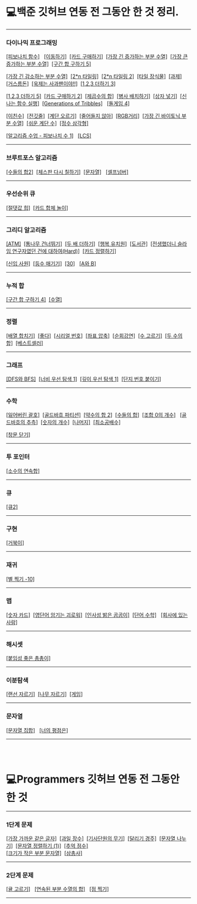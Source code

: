 
# 💻백준 깃허브 연동 전 그동안 한 것 정리.
***
### 다이나믹 프로그래밍

[[피보나치 함수]](https://github.com/tember8003/Algorithm/blob/main/baekjoon_1003.cpp) &nbsp;  [[이동하기]](https://github.com/tember8003/cpp/blob/main/baekjoon_11048.cpp)&nbsp;
[[카드 구매하기]](https://github.com/tember8003/cpp/blob/main/baekjoon_11052.cpp)&nbsp; [[가장 긴 증가하는 부분 수열]](https://github.com/tember8003/cpp/blob/main/baekjoon_11053.cpp)&nbsp;
[[가장 큰 증가하는 부분 수열]](https://github.com/tember8003/cpp/blob/main/baekjoon_11055.cpp)&nbsp;  [[구간 합 구하기 5]](https://github.com/tember8003/cpp/blob/main/baekjoon_11660.cpp)&nbsp;

[[가장 긴 감소하는 부분 수열]](https://github.com/tember8003/cpp/blob/main/baekjoon_11722.cpp) &nbsp;[[2*n 타일링]](https://github.com/tember8003/cpp/blob/main/baekjoon_11726.cpp)&nbsp; [[2*n 타일링 2]](https://github.com/tember8003/cpp/blob/main/baekjoon_11727.cpp)&nbsp;
[[타일 장식물]](https://github.com/tember8003/cpp/blob/main/baekjoon_13301.cpp)&nbsp; [[과제]](https://github.com/tember8003/cpp/blob/main/baekjoon_13904.cpp)&nbsp;
[[거스름돈]](https://github.com/tember8003/cpp/blob/main/baekjoon_14916.cpp)&nbsp; [[욱제는 사과팬이야!!]](https://github.com/tember8003/cpp/blob/main/baekjoon_15924.cpp) &nbsp;[[1,2,3 더하기 3]](https://github.com/tember8003/cpp/blob/main/baekjoon_15988.cpp)&nbsp;

[[1,2,3 더하기 5]](https://github.com/tember8003/cpp/blob/main/baekjoon_15990.cpp)&nbsp; [[카드 구매하기 2]](https://github.com/tember8003/cpp/blob/main/baekjoon_16194.cpp)&nbsp; [[제곱수의 합]](https://github.com/tember8003/cpp/blob/main/baekjoon_1699.cpp)&nbsp;
[[병사 배치하기]](https://github.com/tember8003/cpp/blob/main/baekjoon_18353.cpp)&nbsp; [[상자 넣기]](https://github.com/tember8003/cpp/blob/main/baekjoon_1965.cpp)&nbsp;
[[신나는 함수 실행]](https://github.com/tember8003/cpp/blob/main/baekjoon_9184.cpp)&nbsp;
[[Generations of Tribbles]](https://github.com/tember8003/cpp/blob/main/baekjoon_9507.cpp) &nbsp;
[[돌게임 4]](https://github.com/tember8003/cpp/blob/main/baekjoon_9658.cpp)&nbsp;

[[이친수]](https://github.com/tember8003/cpp/blob/main/baekjoon_2193.cpp)&nbsp;
[[전깃줄]](https://github.com/tember8003/cpp/blob/main/baekjoon_2565.cpp)&nbsp;
[[계단 오르기]](https://github.com/tember8003/cpp/blob/main/baekjoon_2579.c)&nbsp;
[[줄어들지 않아]](https://github.com/tember8003/cpp/blob/main/baekjoon_2688.cpp)&nbsp; [[RGB거리]](https://github.com/tember8003/cpp/blob/main/baekjoon_1149.cpp)&nbsp;
[[가장 긴 바이토닉 부분 수열]](https://github.com/tember8003/cpp/blob/main/baekjoon_11054.cpp)&nbsp; [[쉬운 계단 수]](https://github.com/tember8003/cpp/blob/main/baekjoon_10844.cpp)&nbsp;
[[정수 삼각형]](https://github.com/tember8003/cpp/blob/main/baekjoon_1932.cpp)&nbsp; 

[[알고리즘 수업 - 피보나치 수 1]](https://github.com/tember8003/java/blob/main/baekjoon_24416.java) &nbsp; [[LCS]](https://github.com/tember8003/java/blob/main/baekjoon_9251.java) &nbsp;



***

### 브루트포스 알고리즘

[[수들의 합2]](https://github.com/tember8003/cpp/blob/main/baekjoon_2003.cpp) &nbsp;[[체스판 다시 칠하기]](https://github.com/tember8003/cpp/blob/main/baekjoon_1018.cpp)&nbsp; [[문자열]](https://github.com/tember8003/java/blob/main/baekjoon_1120.java) &nbsp;
[[셀프넘버]](https://github.com/tember8003/java/blob/main/baekjoon_4673.java) &nbsp;


***

### 우선순위 큐

[[절댓값 힙]](https://github.com/tember8003/cpp/blob/main/baekjoon_11286.cpp)&nbsp; [[카드 합체 놀이]](https://github.com/tember8003/cpp/blob/main/baekjoon_15903.cpp)&nbsp;


***

### 그리디 알고리즘

[[ATM]](https://github.com/tember8003/cpp/blob/main/baekjoon_11399.cpp)&nbsp; [[통나무 건너뛰기]](https://github.com/tember8003/cpp/blob/main/baekjoon_11497.cpp)&nbsp;
[[두 배 더하기]](https://github.com/tember8003/cpp/blob/main/baekjoon_12931.cpp)&nbsp; [[행복 유치원]](https://github.com/tember8003/cpp/blob/main/baekjoon_13164.cpp)&nbsp;
[[도서관]](https://github.com/tember8003/cpp/blob/main/baekjoon_1461.cpp) &nbsp;[[전생했더니 슬라임 연구자였던 건에 대하여(Hard)]](https://github.com/tember8003/cpp/blob/main/baekjoon_14698.cpp) &nbsp;[[카드 정렬하기]](https://github.com/tember8003/cpp/blob/main/baekjoon_1715.cpp)&nbsp;

[[신입 사원]](https://github.com/tember8003/cpp/blob/main/baekjoon_1946.cpp)&nbsp; [[등수 매기기]](https://github.com/tember8003/cpp/blob/main/baekjoon_2012.cpp)&nbsp;
[[30]](https://github.com/tember8003/java/blob/main/baekjoon_10610.java) &nbsp; [[A와 B]](https://github.com/tember8003/java/blob/main/baekjoon_12904.java) &nbsp;




***

### 누적 합

[[구간 합 구하기 4]](https://github.com/tember8003/cpp/blob/main/baekjoon_11659.cpp)&nbsp; [[수열]](https://github.com/tember8003/cpp/blob/main/baekjoon_2559.cpp)&nbsp;

***

### 정렬

[[배열 합치기]](https://github.com/tember8003/cpp/blob/main/baekjoon_11728.cpp) &nbsp;[[좋다]](https://github.com/tember8003/cpp/blob/main/baekjoon_1253.cpp)&nbsp;
[[시리얼 번호]](https://github.com/tember8003/cpp/blob/main/baekjoon_1431.cpp)&nbsp; [[좌표 압축]](https://github.com/tember8003/cpp/blob/main/baekjoon_18870.cpp)&nbsp;
[[순회강연]](https://github.com/tember8003/cpp/blob/main/baekjoon_2109.cpp)&nbsp;
[[수 고르기]](https://github.com/tember8003/cpp/blob/main/baekjoon_2230.cpp)&nbsp;
[[두 수의 합]](https://github.com/tember8003/cpp/blob/main/baekjoon_3273.cpp)&nbsp; [[베스트셀러]](https://github.com/tember8003/cpp/blob/main/baekjoon_1302.cpp)&nbsp;

***

### 그래프

[[DFS와 BFS]](https://github.com/tember8003/cpp/blob/main/baekjoon_1260.cpp)&nbsp;
[[너비 우선 탐색 1]](https://github.com/tember8003/cpp/blob/main/baekjoon_24444.cpp)&nbsp;
[[깊이 우선 탐색 1]](https://github.com/tember8003/cpp/blob/main/baekjoon_24479.cpp)&nbsp;
[[단지 번호 붙이기]](https://github.com/tember8003/cpp/blob/main/baekjoon_2667.cpp)&nbsp;

***

### 수학

[[잃어버린 괄호]](https://github.com/tember8003/cpp/blob/main/baekjoon_1541.cpp) &nbsp;[[골드바흐 파티션]](https://github.com/tember8003/cpp/blob/main/baekjoon_17103.cpp)&nbsp; [[약수의 합 2]](https://github.com/tember8003/cpp/blob/main/baekjoon_17427.cpp)&nbsp;
[[수들의 합]](https://github.com/tember8003/cpp/blob/main/baekjoon_1789.cpp)&nbsp; [[조합 0의 개수]](https://github.com/tember8003/cpp/blob/main/baekjoon_2004.cpp) &nbsp;
[[골드바흐의 추측]](https://github.com/tember8003/cpp/blob/main/baekjoon_6588.cpp)&nbsp;
[[숫자의 개수]](https://github.com/tember8003/cpp/blob/main/baekjoon_2577.c)&nbsp;
[[나머지]](https://github.com/tember8003/cpp/blob/main/baekjoon_3052.c)&nbsp;
[[최소공배수]](https://github.com/tember8003/cpp/blob/main/baekjoon_13241.cpp)&nbsp; 

[[창문 닫기]](https://github.com/tember8003/java/blob/main/baekjoon_13909.java) &nbsp;


***

### 투 포인터

[[소수의 연속합]](https://github.com/tember8003/cpp/blob/main/baekjoon_1644.cpp)&nbsp;

***

### 큐

[[큐2]](https://github.com/tember8003/cpp/blob/main/baekjoon_18258.cpp)&nbsp;

***

### 구현

[[거북이]](https://github.com/tember8003/cpp/blob/main/baekjoon_8911.cpp)&nbsp;

***

### 재귀

[[별 찍기 -10]](https://github.com/tember8003/cpp/blob/main/baekjoon_2447.cpp)&nbsp;

***

### 맵

[[숫자 카드]](https://github.com/tember8003/cpp/blob/main/baekjoon_10815.cpp) &nbsp;[[영단어 암기는 괴로워]](https://github.com/tember8003/cpp/blob/main/baekjoon_20920.cpp)&nbsp; [[인사성 밝은 곰곰이]](https://github.com/tember8003/java/blob/main/backjoon_25192.java)&nbsp;
[[단어 수학]](https://github.com/tember8003/java/blob/main/baekjoon_1339.java) &nbsp; [[회사에 있는 사람]](https://github.com/tember8003/java/blob/main/baekjoon_7785.java) &nbsp;

***

### 해시셋

[[붙임성 좋은 총총이]](https://github.com/tember8003/java/blob/main/baekjoon_26069.java) &nbsp;

***

### 이분탐색

[[랜선 자르기]](https://github.com/tember8003/cpp/blob/main/baekjoon_1654.cpp) &nbsp;[[나무 자르기]](https://github.com/tember8003/cpp/blob/main/baekjoon_2805.cpp)&nbsp;
[[게임]](https://github.com/tember8003/java/blob/main/baekjoon_1072.java) &nbsp;

***

### 문자열
[[문자열 집합]](https://github.com/tember8003/java/blob/main/baekjoon_14425.java) &nbsp; [[너의 평점은]](https://github.com/tember8003/java/blob/main/baekjoon_25206.java) &nbsp;

***
</br>
</br>

# 💻Programmers 깃허브 연동 전 그동안 한 것

***

### 1단계 문제
[[가장 가까운 같은 글자]](https://github.com/tember8003/programmers/blob/main/%EA%B0%80%EC%9E%A5%20%EA%B0%80%EA%B9%8C%EC%9A%B4%20%EA%B0%99%EC%9D%80%20%EA%B8%80%EC%9E%90.java)&nbsp;
[[과일 장수]](https://github.com/tember8003/programmers/blob/main/%EA%B3%BC%EC%9D%BC%20%EC%9E%A5%EC%88%98.java)&nbsp;
[[기사단원의 무기]](https://github.com/tember8003/programmers/blob/main/%EA%B8%B0%EC%82%AC%EB%8B%A8%EC%9B%90%EC%9D%98%20%EB%AC%B4%EA%B8%B0.java)&nbsp;
[[달리기 경주]](https://github.com/tember8003/programmers/blob/main/%EB%8B%AC%EB%A6%AC%EA%B8%B0%20%EA%B2%BD%EC%A3%BC.java)&nbsp;
[[문자열 나누기]](https://github.com/tember8003/programmers/blob/main/%EB%AC%B8%EC%9E%90%EC%97%B4%20%EB%82%98%EB%88%84%EA%B8%B0.java)&nbsp;
[[문자열 정렬하기 (1)]](https://github.com/tember8003/programmers/blob/main/%EB%AC%B8%EC%9E%90%EC%97%B4%20%EC%A0%95%EB%A0%AC%ED%95%98%EA%B8%B0%20(1).java)&nbsp;
[[추억 점수]](https://github.com/tember8003/programmers/blob/main/%EC%B6%94%EC%96%B5%EC%A0%90%EC%88%98.java)&nbsp;
<br/>
[[크기가 작은 부분 문자열]](https://github.com/tember8003/programmers/blob/main/%ED%81%AC%EA%B8%B0%EA%B0%80%20%EC%9E%91%EC%9D%80%20%EB%B6%80%EB%B6%84%20%EB%AC%B8%EC%9E%90%EC%97%B4.java)&nbsp;
[[삼총사]](https://github.com/tember8003/programmers/blob/main/%EC%82%BC%EC%B4%9D%EC%82%AC.java) &nbsp;


***

### 2단계 문제
[[귤 고르기]](https://github.com/tember8003/programmers/blob/main/%EA%B7%A4%20%EA%B3%A0%EB%A5%B4%EA%B8%B0.java) &nbsp; [[연속된 부분 수열의 합]](https://github.com/tember8003/programmers/blob/main/%EC%97%B0%EC%86%8D%EB%90%9C%20%EB%B6%80%EB%B6%84%20%EC%88%98%EC%97%B4%EC%9D%98%20%ED%95%A9.java) &nbsp;
[[점 찍기]](https://github.com/tember8003/programmers/blob/main/%EC%A0%90%20%EC%B0%8D%EA%B8%B0.java) &nbsp;

***
